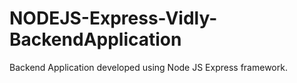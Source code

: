 # NODEJS-Express-Vidly-BackendApplication
Backend Application developed using Node JS Express framework. 
